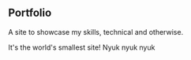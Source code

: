 Portfolio
-----
A site to showcase my skills, technical and otherwise.

It's the world's smallest site! Nyuk nyuk nyuk
